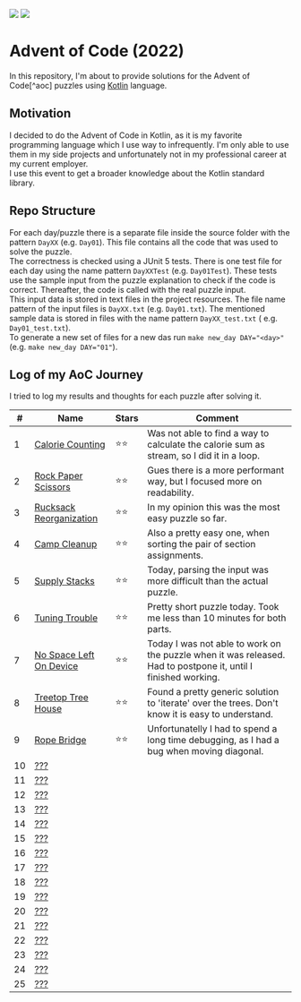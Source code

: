 ![](https://img.shields.io/static/v1?label=%F0%9F%93%85%20Completed%20Days&message=9&color=blue&style=flat-square)
![](https://img.shields.io/static/v1?label=%E2%AD%90%20Gained%20Stars&message=18&color=yellow&style=flat-square)

# Advent of Code (2022)

In this repository, I'm about to provide solutions for the Advent of Code[^aoc] puzzles using [Kotlin][kotlin] language.

## Motivation

I decided to do the Advent of Code in Kotlin, as it is my favorite programming language which I use way to infrequently.
I'm only
able to use them in my side projects and unfortunately not in my professional career at my current employer.  
I use this event to get a broader knowledge about the Kotlin standard library.

## Repo Structure

For each day/puzzle there is a separate file inside the source folder with the pattern `DayXX` (e.g. `Day01`). This file
contains
all the code that was used to solve the puzzle.  
The correctness is checked using a JUnit 5 tests. There is one test file for each day using the name
pattern `DayXXTest` (e.g.
`Day01Test`). These tests use the sample input from the puzzle explanation to check if the code is correct. Thereafter,
the
code is called with the real puzzle input.  
This input data is stored in text files in the project resources. The file name pattern of the input files
is `DayXX.txt`
(e.g. `Day01.txt`). The mentioned sample data is stored in files with the name pattern `DayXX_test.txt` (
e.g. `Day01_test.txt`).  
To generate a new set of files for a new das run `make new_day DAY="<day>"` (e.g. `make new_day DAY="01"`).

## Log of my AoC Journey

I tried to log my results and thoughts for each puzzle after solving it.

| #   | Name                         | Stars | Comment                                                                                                        |
| --- |------------------------------|-------|----------------------------------------------------------------------------------------------------------------|
| 1   | [Calorie Counting][1]        | ⭐⭐    | Was not able to find a way to calculate the calorie sum as stream, so I did it in a loop.                      |
| 2   | [Rock Paper Scissors][2]     | ⭐⭐    | Gues there is a more performant way, but I focused more on readability.                                        |
| 3   | [Rucksack Reorganization][3] | ⭐⭐    | In my opinion this was the most easy puzzle so far.                                                            |
| 4   | [Camp Cleanup][4]            | ⭐⭐    | Also a pretty easy one, when sorting the pair of section assignments.                                          |
| 5   | [Supply Stacks][5]           | ⭐⭐    | Today, parsing the input was more difficult than the actual puzzle.                                            |
| 6   | [Tuning Trouble][6]          | ⭐⭐    | Pretty short puzzle today. Took me less than 10 minutes for both parts.                                        |
| 7   | [No Space Left On Device][7] | ⭐⭐    | Today I was not able to work on the puzzle when it was released. Had to postpone it, until I finished working. |
| 8   | [Treetop Tree House][8]      | ⭐⭐    | Found a pretty generic solution to 'iterate' over the trees. Don't know it is easy to understand.              |
| 9   | [Rope Bridge][9]             | ⭐⭐    | Unfortunatelly I had to spend a long time debugging, as I had a bug when moving diagonal.                      |
| 10  | [???][10]                    |       |                                                                                                                |
| 11  | [???][11]                    |       |                                                                                                                |
| 12  | [???][12]                    |       |                                                                                                                |
| 13  | [???][13]                    |       |                                                                                                                |
| 14  | [???][14]                    |       |                                                                                                                |
| 15  | [???][15]                    |       |                                                                                                                |
| 16  | [???][16]                    |       |                                                                                                                |
| 17  | [???][17]                    |       |                                                                                                                |
| 18  | [???][18]                    |       |                                                                                                                |
| 19  | [???][19]                    |       |                                                                                                                |
| 20  | [???][20]                    |       |                                                                                                                |
| 21  | [???][21]                    |       |                                                                                                                |
| 22  | [???][22]                    |       |                                                                                                                |
| 23  | [???][23]                    |       |                                                                                                                |
| 24  | [???][24]                    |       |                                                                                                                |
| 25  | [???][24]                    |       |                                                                                                                |

[aoc]: https://adventofcode.com
[kotlin]: https://kotlinlang.org

[1]: https://adventofcode.com/2022/day/1
[2]: https://adventofcode.com/2022/day/2
[3]: https://adventofcode.com/2022/day/3
[4]: https://adventofcode.com/2022/day/4
[5]: https://adventofcode.com/2022/day/5
[6]: https://adventofcode.com/2022/day/6
[7]: https://adventofcode.com/2022/day/7
[8]: https://adventofcode.com/2022/day/8
[9]: https://adventofcode.com/2022/day/9
[10]: https://adventofcode.com/2022/day/10
[11]: https://adventofcode.com/2022/day/11
[12]: https://adventofcode.com/2022/day/12
[13]: https://adventofcode.com/2022/day/13
[14]: https://adventofcode.com/2022/day/14
[15]: https://adventofcode.com/2022/day/15
[16]: https://adventofcode.com/2022/day/16
[17]: https://adventofcode.com/2022/day/17
[18]: https://adventofcode.com/2022/day/18
[19]: https://adventofcode.com/2022/day/19
[20]: https://adventofcode.com/2022/day/20
[21]: https://adventofcode.com/2022/day/21
[22]: https://adventofcode.com/2022/day/22
[23]: https://adventofcode.com/2022/day/23
[24]: https://adventofcode.com/2022/day/24
[25]: https://adventofcode.com/2022/day/25
